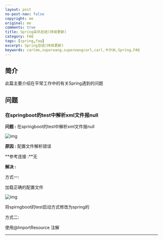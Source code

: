 ```yaml
---
layout: post
no-post-nav: false 
copyright: me
original: me
comments: true
title: Spring采坑总结(持续更新)
category: FAQ
tags: [spring,faq]
excerpt: Spring总结(持续更新)
keywords: carlme,superwang,superwangcarl,carl,卡尔米,Spring,FAQ
---
```


## 简介

此篇主要介绍在平常工作中的有关Spring遇到的问题

## 问题

### 在springboot的test中解析xml文件报null

**问题 :** 在springboot的test中解析xml文件报null

![img]({{site.cdn}}/assets/images/blog/2019/20190606143218.png)

**原因 :** 配置文件解析错误

**参考连接 :**无

**解决 :** 

方式一:

加载正确的配置文件

![img]({{site.cdn}}/assets/images/blog/2019/20190606143333.png)

将spirngboot的test启动方式修改为spring的

方式二:

使用@ImportResource 注解

***

